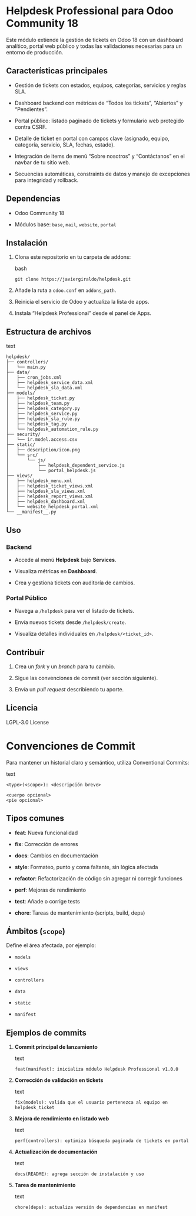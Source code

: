 # Helpdesk Professional para Odoo Community 18

Este módulo extiende la gestión de tickets en Odoo 18 con un dashboard analítico, portal web público y todas las validaciones necesarias para un entorno de producción.

## Características principales

- Gestión de tickets con estados, equipos, categorías, servicios y reglas SLA.
    
- Dashboard backend con métricas de “Todos los tickets”, “Abiertos” y “Pendientes”.
    
- Portal público: listado paginado de tickets y formulario web protegido contra CSRF.
    
- Detalle de ticket en portal con campos clave (asignado, equipo, categoría, servicio, SLA, fechas, estado).
    
- Integración de items de menú “Sobre nosotros” y “Contáctanos” en el navbar de tu sitio web.
    
- Secuencias automáticas, constraints de datos y manejo de excepciones para integridad y rollback.
    

## Dependencias

- Odoo Community 18
    
- Módulos base: `base`, `mail`, `website`, `portal`
    

## Instalación

1. Clona este repositorio en tu carpeta de addons:
    
    bash
    
    ```
    git clone https://javiergiraldo/helpdesk.git
    ```
    
2. Añade la ruta a `odoo.conf` en `addons_path`.
    
3. Reinicia el servicio de Odoo y actualiza la lista de apps.
    
4. Instala “Helpdesk Professional” desde el panel de Apps.
    

## Estructura de archivos

text

```
helpdesk/
├── controllers/
│   └── main.py
├── data/
│   ├── cron_jobs.xml
│   ├── helpdesk_service_data.xml
│   └── helpdesk_sla_data.xml
├── models/
│   ├── helpdesk_ticket.py
│   ├── helpdesk_team.py
│   ├── helpdesk_category.py
│   ├── helpdesk_service.py
│   ├── helpdesk_sla_rule.py
│   ├── helpdesk_tag.py
│   └── helpdesk_automation_rule.py
├── security/
│   └── ir.model.access.csv
├── static/
│   ├── description/icon.png
│   └── src/
│       └── js/
│           ├── helpdesk_dependent_service.js
│           └── portal_helpdesk.js
├── views/
│   ├── helpdesk_menu.xml
│   ├── helpdesk_ticket_views.xml
│   ├── helpdesk_sla_views.xml
│   ├── helpdesk_report_views.xml
│   ├── helpdesk_dashboard.xml
│   └── website_helpdesk_portal.xml
└── __manifest__.py
```

## Uso

### Backend

- Accede al menú **Helpdesk** bajo **Services**.
    
- Visualiza métricas en **Dashboard**.
    
- Crea y gestiona tickets con auditoría de cambios.
    

### Portal Público

- Navega a `/helpdesk` para ver el listado de tickets.
    
- Envía nuevos tickets desde `/helpdesk/create`.
    
- Visualiza detalles individuales en `/helpdesk/<ticket_id>`.
    

## Contribuir

1. Crea un _fork_ y un _branch_ para tu cambio.
    
2. Sigue las convenciones de commit (ver sección siguiente).
    
3. Envía un _pull request_ describiendo tu aporte.
    

## Licencia

LGPL-3.0 License

# Convenciones de Commit

Para mantener un historial claro y semántico, utiliza Conventional Commits:

text

```
<type>(<scope>): <descripción breve>

<cuerpo opcional>
<pie opcional>
```

## Tipos comunes

- **feat**: Nueva funcionalidad
    
- **fix**: Corrección de errores
    
- **docs**: Cambios en documentación
    
- **style**: Formateo, punto y coma faltante, sin lógica afectada
    
- **refactor**: Refactorización de código sin agregar ni corregir funciones
    
- **perf**: Mejoras de rendimiento
    
- **test**: Añade o corrige tests
    
- **chore**: Tareas de mantenimiento (scripts, build, deps)
    

## Ámbitos (`scope`)

Define el área afectada, por ejemplo:

- `models`
    
- `views`
    
- `controllers`
    
- `data`
    
- `static`
    
- `manifest`
    

## Ejemplos de commits

1. **Commit principal de lanzamiento**
    
    text
    
    ```
    feat(manifest): inicializa módulo Helpdesk Professional v1.0.0
    ```
    
2. **Corrección de validación en tickets**
    
    text
    
    ```
    fix(models): valida que el usuario pertenezca al equipo en helpdesk_ticket
    ```
    
3. **Mejora de rendimiento en listado web**
    
    text
    
    ```
    perf(controllers): optimiza búsqueda paginada de tickets en portal
    ```
    
4. **Actualización de documentación**
    
    text
    
    ```
    docs(README): agrega sección de instalación y uso
    ```
    
5. **Tarea de mantenimiento**
    
    text
    
    ```
    chore(deps): actualiza versión de dependencias en manifest
    ```

